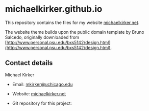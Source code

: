 # michaelkirker.github.io

This repository contains the files for my website [michaelkirker.net](http://michaelkirker.net).


The website theme builds upon the public domain template by Bruno Salcedo, originally downloaded from [http://www.personal.psu.edu/bxs5142/design.html](http://www.personal.psu.edu/bxs5142/design.html).


## Contact details ##

Michael Kirker

* Email: mkirker@uchicago.edu

* Website: [michaelkirker.net](http://michaelkirker.net)

* Git repository for this project:
